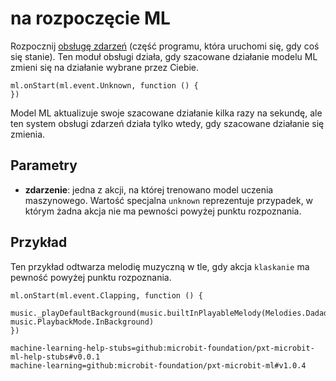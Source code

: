 # na rozpoczęcie ML

Rozpocznij [obsługę zdarzeń](/reference/event-handler) (część programu, która uruchomi się, gdy coś się stanie). Ten moduł obsługi działa, gdy szacowane działanie modelu ML zmieni się na działanie wybrane przez Ciebie.

```sig
ml.onStart(ml.event.Unknown, function () {
})
```

Model ML aktualizuje swoje szacowane działanie kilka razy na sekundę, ale ten system obsługi zdarzeń działa tylko wtedy, gdy szacowane działanie się zmienia.

## Parametry

- **zdarzenie**: jedna z akcji, na której trenowano model uczenia maszynowego. Wartość specjalna `unknown` reprezentuje przypadek, w którym żadna akcja nie ma pewności powyżej punktu rozpoznania.

## Przykład

Ten przykład odtwarza melodię muzyczną w tle, gdy akcja `klaskanie` ma pewność powyżej punktu rozpoznania.

```blocks
ml.onStart(ml.event.Clapping, function () {
    music._playDefaultBackground(music.builtInPlayableMelody(Melodies.Dadadadum), music.PlaybackMode.InBackground)
})
```

```package
machine-learning-help-stubs=github:microbit-foundation/pxt-microbit-ml-help-stubs#v0.0.1
machine-learning=github:microbit-foundation/pxt-microbit-ml#v1.0.4
```

